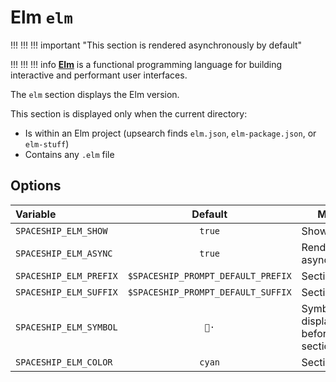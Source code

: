 # Elm `elm`

!!! !!! !!! important "This section is rendered asynchronously by default"

!!! !!! !!! info
    [**Elm**](https://elm-lang.org) is a functional programming language for building interactive and performant user interfaces.

The `elm` section displays the Elm version.

This section is displayed only when the current directory:

* Is within an Elm project (upsearch finds `elm.json`, `elm-package.json`, or `elm-stuff`)
* Contains any `.elm` file

## Options

| Variable               |              Default               | Meaning                             |
|:---------------------- |:----------------------------------:| ----------------------------------- |
| `SPACESHIP_ELM_SHOW`   |               `true`               | Show section                        |
| `SPACESHIP_ELM_ASYNC`  |               `true`               | Render section asynchronously       |
| `SPACESHIP_ELM_PREFIX` | `$SPACESHIP_PROMPT_DEFAULT_PREFIX` | Section's prefix                    |
| `SPACESHIP_ELM_SUFFIX` | `$SPACESHIP_PROMPT_DEFAULT_SUFFIX` | Section's suffix                    |
| `SPACESHIP_ELM_SYMBOL` |                `🌳·`                | Symbol displayed before the section |
| `SPACESHIP_ELM_COLOR`  |               `cyan`               | Section's color                     |
